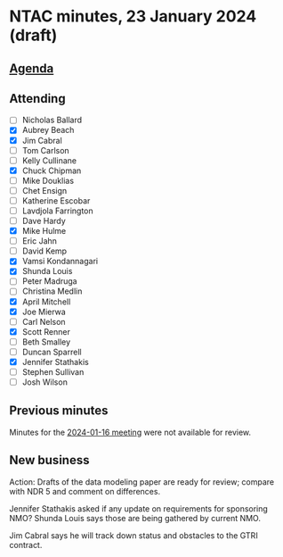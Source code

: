 # NTAC minutes, 23 January 2024 (draft)

## [Agenda](2024-01-16-agenda.md)

## Attending

- [ ] Nicholas Ballard
- [x] Aubrey Beach
- [x] Jim Cabral
- [ ] Tom Carlson
- [ ] Kelly Cullinane
- [x] Chuck Chipman
- [ ] Mike Douklias
- [ ] Chet Ensign
- [ ] Katherine Escobar
- [ ] Lavdjola Farrington
- [ ] Dave Hardy
- [x] Mike Hulme
- [ ] Eric Jahn
- [ ] David Kemp
- [x] Vamsi Kondannagari
- [x] Shunda Louis
- [ ] Peter Madruga
- [ ] Christina Medlin
- [x] April Mitchell
- [x] Joe Mierwa
- [ ] Carl Nelson
- [x] Scott Renner
- [ ] Beth Smalley
- [ ] Duncan Sparrell
- [x] Jennifer Stathakis
- [ ] Stephen Sullivan
- [ ] Josh Wilson

## Previous minutes

Minutes for the [2024-01-16 meeting](2024-01-16-minutes.md) were not available for review.

## New business

Action:  Drafts of the data modeling paper are ready for review; compare with NDR 5 and comment on differences.

Jennifer Stathakis asked if any update on requirements for sponsoring NMO?  Shunda Louis says those are being gathered by current NMO.

Jim Cabral says he will track down status and obstacles to the GTRI contract.
